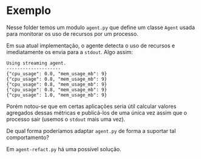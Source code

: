 # Exemplo
Nesse folder temos um modulo `agent.py` que define um classe `Agent` usada para monitorar os uso de
recursos por um processo.

Em sua atual implementação, o agente detecta o uso de recursos e imediatamente os envia para a
`stdout`. Algo assim:

```
Using streaming agent.
--------------------
{"cpu_usage": 0.0, "mem_usage_mb": 9}
{"cpu_usage": 0.8, "mem_usage_mb": 9}
{"cpu_usage": 0.8, "mem_usage_mb": 9}
{"cpu_usage": 0.8, "mem_usage_mb": 9}
{"cpu_usage": 1.0, "mem_usage_mb": 9}
```

Porém notou-se que em certas aplicações seria útil calcular valores agregados dessas métricas e
publicá-los de uma única vez assim que o processo sair (usemos o `stdout` mais uma vez).

De qual forma poderíamos adaptar `agent.py` de forma a suportar tal comportamento?

Em `agent-refact.py` há uma possível solução.